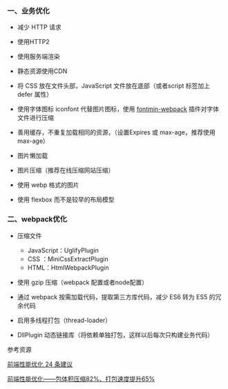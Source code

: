 ### 一、业务优化

- 减少 HTTP 请求

- 使用HTTP2

- 使用服务端渲染
- 静态资源使用CDN
- 将 CSS 放在文件头部，JavaScript 文件放在底部（或者script 标签加上 defer 属性）
- 使用字体图标 iconfont 代替图片图标，使用 [fontmin-webpack](https://link.segmentfault.com/?enc=BDCR0zaesUUEoYhSAU5X%2Fg%3D%3D.La6C00lq2LBDs5dpo6gNmKzN%2FyhxZbUVcz5Hq2h5GjnAXUJ5E59SVPCV7v0EbsTV) 插件对字体文件进行压缩
- 善用缓存，不重复加载相同的资源，（设置Expires 或 max-age，推荐使用max-age）
- 图片懒加载
- 图片压缩（推荐在线压缩网站压缩）
- 使用 webp 格式的图片
- 使用 flexbox 而不是较早的布局模型

### 二、webpack优化

- 压缩文件
  - JavaScript：UglifyPlugin
  - CSS ：MiniCssExtractPlugin
  - HTML：HtmlWebpackPlugin

- 使用 gzip 压缩（webpack 配置或者node配置）

- 通过 webpack 按需加载代码，提取第三方库代码，减少 ES6 转为 ES5 的冗余代码
- 启用多线程打包（thread-loader）
- DllPlugin 动态链接库（将依赖单独打包，这样以后每次只构建业务代码）



参考资源

[前端性能优化 24 条建议](https://segmentfault.com/a/1190000022205291)

[前端性能优化——包体积压缩82%、打包速度提升65%](https://mp.weixin.qq.com/s/pWoyPMadDw51BaJFECMoBQ)